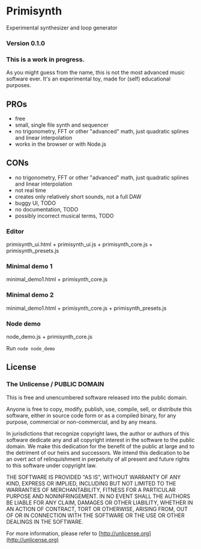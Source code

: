 # Primisynth

Experimental synthesizer and loop generator

### Version 0.1.0
### This is a work in progress.

As you might guess from the name, this is not the most advanced music software ever. It's an experimental toy, made for (self) educational purposes.

## PROs

- free
- small, single file synth and sequencer
- no trigonometry, FFT or other "advanced" math, just quadratic splines and linear interpolation
- works in the browser or with Node.js

## CONs

- no trigonometry, FFT or other "advanced" math, just quadratic splines and linear interpolation
- not real time
- creates only relatively short sounds, not a full DAW
- buggy UI, TODO
- no documentation, TODO
- possibly incorrect musical terms, TODO

### Editor

primisynth_ui.html + primisynth_ui.js + primisynth_core.js + primisynth_presets.js

### Minimal demo 1

minimal_demo1.html + primisynth_core.js

### Minimal demo 2

minimal_demo1.html + primisynth_core.js + primisynth_presets.js

### Node demo

node_demo.js + primisynth_core.js

Run ```node node_demo```

## License
### The Unlicense / PUBLIC DOMAIN

This is free and unencumbered software released into the public domain.

Anyone is free to copy, modify, publish, use, compile, sell, or
distribute this software, either in source code form or as a compiled
binary, for any purpose, commercial or non-commercial, and by any
means.

In jurisdictions that recognize copyright laws, the author or authors
of this software dedicate any and all copyright interest in the
software to the public domain. We make this dedication for the benefit
of the public at large and to the detriment of our heirs and
successors. We intend this dedication to be an overt act of
relinquishment in perpetuity of all present and future rights to this
software under copyright law.

THE SOFTWARE IS PROVIDED "AS IS", WITHOUT WARRANTY OF ANY KIND,
EXPRESS OR IMPLIED, INCLUDING BUT NOT LIMITED TO THE WARRANTIES OF
MERCHANTABILITY, FITNESS FOR A PARTICULAR PURPOSE AND NONINFRINGEMENT.
IN NO EVENT SHALL THE AUTHORS BE LIABLE FOR ANY CLAIM, DAMAGES OR
OTHER LIABILITY, WHETHER IN AN ACTION OF CONTRACT, TORT OR OTHERWISE,
ARISING FROM, OUT OF OR IN CONNECTION WITH THE SOFTWARE OR THE USE OR
OTHER DEALINGS IN THE SOFTWARE.

For more information, please refer to [http://unlicense.org](http://unlicense.org)
